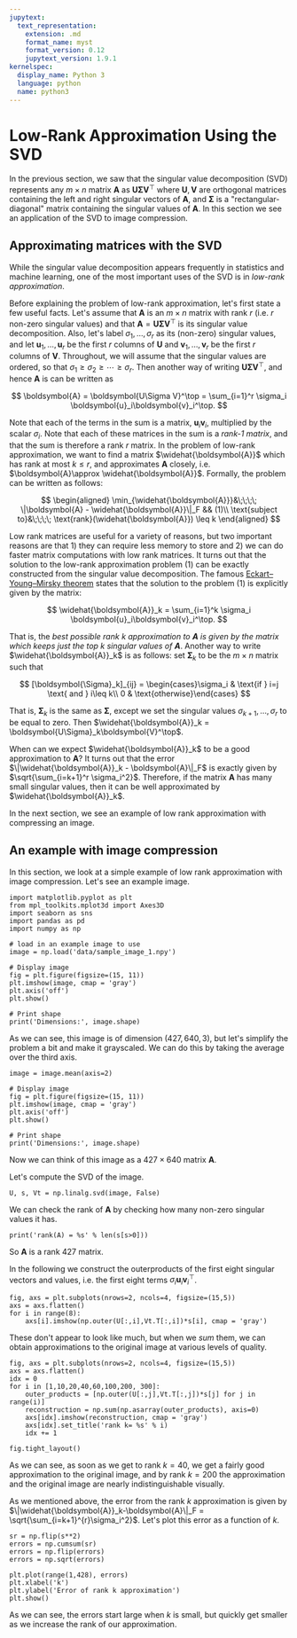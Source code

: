 ```yaml
---
jupytext:
  text_representation:
    extension: .md
    format_name: myst
    format_version: 0.12
    jupytext_version: 1.9.1
kernelspec:
  display_name: Python 3
  language: python
  name: python3
---
```



# Low-Rank Approximation Using the SVD

In the previous section, we saw that the singular value decomposition (SVD) represents any $m\times n$ matrix $\boldsymbol{A}$ as $\boldsymbol{U\Sigma V}^\top$ where $\boldsymbol{U}, \boldsymbol{V}$ are orthogonal matrices containing the left and right singular vectors of $\boldsymbol{A}$, and $\boldsymbol{\Sigma}$ is a "rectangular-diagonal" matrix containing the singular values of $\boldsymbol{A}$. In this section we see an application of the SVD to image compression.

## Approximating matrices with the SVD

While the singular value decomposition appears frequently in statistics and machine learning, one of the most important uses of the SVD is in _low-rank approximation_.

Before explaining the problem of low-rank approximation, let's first state a few useful facts. Let's assume that $\boldsymbol{A}$ is an $m\times n$ matrix with rank $r$ (i.e. $r$ non-zero singular values) and that $\boldsymbol{A} = \boldsymbol{U\Sigma V}^\top$ is its singular value decomposition. Also, let's label $\sigma_1,\dots, \sigma_r$ as its (non-zero) singular values, and let $\boldsymbol{u}_1,\dots,\boldsymbol{u}_r$ be the first $r$ columns of $\boldsymbol{U}$ and $\boldsymbol{v}_1,\dots, \boldsymbol{v}_r$ be the first $r$ columns of $\boldsymbol{V}$. Throughout, we will assume that the singular values are ordered, so that $\sigma_1 \geq \sigma_2 \geq \cdots \geq \sigma_r$. Then another way of writing $\boldsymbol{U\Sigma V}^\top$, and hence $\boldsymbol{A}$ is can be written as


$$
\boldsymbol{A} = \boldsymbol{U\Sigma V}^\top = \sum_{i=1}^r \sigma_i \boldsymbol{u}_i\boldsymbol{v}_i^\top.
$$

Note that each of the terms in the sum is a matrix, $\boldsymbol{u}_i\boldsymbol{v}_i$, multiplied by the scalar $\sigma_i$. Note that each of these matrices in the sum is a _rank-1 matrix_, and that the sum is therefore a rank $r$ matrix. In the problem of low-rank approximation, we want to find a matrix $\widehat{\boldsymbol{A}}$ which has rank at most $k \leq r$, and approximates $\boldsymbol{A}$ closely, i.e. $\boldsymbol{A}\approx \widehat{\boldsymbol{A}}$. Formally, the problem can be written as follows:


$$
\begin{aligned}
\min_{\widehat{\boldsymbol{A}}}&\;\;\;\; \|\boldsymbol{A} - \widehat{\boldsymbol{A}}\|_F && (1)\\
\text{subject to}&\;\;\;\; \text{rank}(\widehat{\boldsymbol{A}}) \leq k
\end{aligned}
$$


Low rank matrices are useful for a variety of reasons, but two important reasons are that 1) they can require less memory to store and 2) we can do faster matrix computations with low rank matrices. It turns out that the solution to the low-rank approximation problem (1) can be exactly constructed from the singular value decomposition. The famous [Eckart–Young–Mirsky theorem](https://en.wikipedia.org/wiki/Low-rank_approximation) states that the solution to the problem (1) is explicitly given by the matrix:


$$
\widehat{\boldsymbol{A}}_k = \sum_{i=1}^k \sigma_i \boldsymbol{u}_i\boldsymbol{v}_i^\top.
$$


That is, the _best possible rank $k$ approximation to $\boldsymbol{A}$ is given by the matrix which keeps just the top $k$ singular values of $\boldsymbol{A}$_. Another way to write $\widehat{\boldsymbol{A}}_k$ is as follows: set $\boldsymbol{\Sigma}_k$ to be the $m\times n$ matrix such that


$$
[\boldsymbol{\Sigma}_k]_{ij} = \begin{cases}\sigma_i & \text{if } i=j \text{ and } i\leq k\\ 0 & \text{otherwise}\end{cases}
$$


That is, $\boldsymbol{\Sigma}_k$ is the same as $\boldsymbol{\Sigma}$, except we set the singular values $\sigma_{k+1},\dots,\sigma_r$ to be equal to zero. Then $\widehat{\boldsymbol{A}}_k = \boldsymbol{U\Sigma}_k\boldsymbol{V}^\top$.

When can we expect $\widehat{\boldsymbol{A}}_k$ to be a good approximation to $\boldsymbol{A}$? It turns out that the error $\|\widehat{\boldsymbol{A}}_k - \boldsymbol{A}\|_F$ is exactly given by $\sqrt{\sum_{i=k+1}^r \sigma_i^2}$. Therefore, if the matrix $\boldsymbol{A}$ has many small singular values, then it can be well approximated by $\widehat{\boldsymbol{A}}_k$.

In the next section, we see an example of low rank approximation with compressing an image.

## An example with image compression

In this section, we look at a simple example of low rank approximation with image compression. Let's see an example image.

```{code-cell}
import matplotlib.pyplot as plt
from mpl_toolkits.mplot3d import Axes3D
import seaborn as sns
import pandas as pd
import numpy as np

# load in an example image to use
image = np.load('data/sample_image_1.npy')

# Display image
fig = plt.figure(figsize=(15, 11))
plt.imshow(image, cmap = 'gray')
plt.axis('off')
plt.show()

# Print shape
print('Dimensions:', image.shape)
```

As we can see, this image is of dimension $(427, 640, 3)$, but let's simplify the problem a bit and make it grayscaled. We can do this by taking the average over the third axis.

```{code-cell}
image = image.mean(axis=2)

# Display image
fig = plt.figure(figsize=(15, 11))
plt.imshow(image, cmap = 'gray')
plt.axis('off')
plt.show()

# Print shape
print('Dimensions:', image.shape)
```

Now we can think of this image as a $427 \times 640$ matrix $\boldsymbol{A}$.

Let's compute the SVD of the image.

```{code-cell}
U, s, Vt = np.linalg.svd(image, False)
```

We can check the rank of $\boldsymbol{A}$ by checking how many non-zero singular values it has.

```{code-cell}
print('rank(A) = %s' % len(s[s>0]))
```

So $\boldsymbol{A}$ is a rank $427$ matrix.

In the following we construct the outerproducts of the first eight singular vectors and values, i.e. the first eight terms $\sigma_i \boldsymbol{u}_i\boldsymbol{v}_i^\top$.

```{code-cell}
fig, axs = plt.subplots(nrows=2, ncols=4, figsize=(15,5))
axs = axs.flatten()
for i in range(8):
    axs[i].imshow(np.outer(U[:,i],Vt.T[:,i])*s[i], cmap = 'gray')
```

These don't appear to look like much, but when we _sum_ them, we can obtain approximations to the original image at various levels of quality.

```{code-cell}
fig, axs = plt.subplots(nrows=2, ncols=4, figsize=(15,5))
axs = axs.flatten()
idx = 0
for i in [1,10,20,40,60,100,200, 300]:
    outer_products = [np.outer(U[:,j],Vt.T[:,j])*s[j] for j in range(i)]
    reconstruction = np.sum(np.asarray(outer_products), axis=0)
    axs[idx].imshow(reconstruction, cmap = 'gray')
    axs[idx].set_title('rank k= %s' % i)
    idx += 1

fig.tight_layout()
```

As we can see, as soon as we get to rank $k=40$, we get a fairly good approximation to the original image, and by rank $k=200$ the approximation and the original image are nearly indistinguishable visually.

As we mentioned above, the error from the rank $k$ approximation is given by $\|\widehat{\boldsymbol{A}}_k-\boldsymbol{A}\|_F = \sqrt{\sum_{i=k+1}^{r}\sigma_i^2}$.  Let's plot this error as a function of $k$.

```{code-cell}
sr = np.flip(s**2)
errors = np.cumsum(sr)
errors = np.flip(errors)
errors = np.sqrt(errors)

plt.plot(range(1,428), errors)
plt.xlabel('k')
plt.ylabel('Error of rank k approximation')
plt.show()
```

As we can see, the errors start large when $k$ is small, but quickly get smaller as we increase the rank of our approximation.
